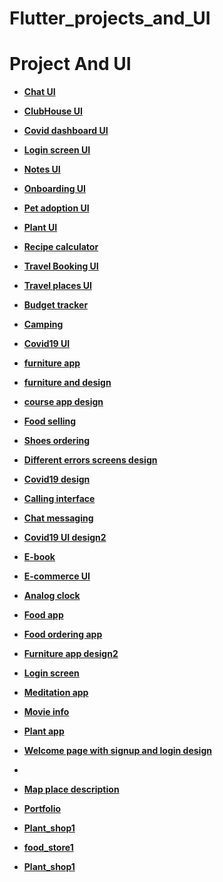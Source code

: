 # Flutter_projects_and_UI

# Project And UI

- **[Chat UI](https://github.com/hadikachmar3/chat_ui/tree/master)**
- **[ClubHouse UI](https://github.com/hadikachmar3/flutter_club_house)**
- **[Covid dashboard UI](https://github.com/hadikachmar3/Flutter_covid_dashboard)**
- **[Login screen UI](https://github.com/hadikachmar3/Flutter_login_design)**
- **[Notes UI](https://github.com/hadikachmar3/Flutter_notes_UI)**
- **[Onboarding UI](https://github.com/hadikachmar3/Flutter_onboarding)**
- **[Pet adoption UI](https://github.com/hadikachmar3/Flutter_pet_adoption)**
- **[Plant UI](https://github.com/hadikachmar3/Flutter_plant_UI)**
- **[Recipe calculator](https://github.com/hadikachmar3/Flutter_recipe_calculator)**
- **[Travel Booking UI](https://github.com/hadikachmar3/Flutter_travel_booking_UI)**
- **[Travel places UI](https://github.com/hadikachmar3/Travel_places_UI)**

- **[Budget tracker](https://github.com/hadikachmar3/Flutter_budget_tracker)**
- **[Camping](https://github.com/hadikachmar3/Flutter_camping)**
- **[Covid19 UI](https://github.com/hadikachmar3/Flutter_covid19_UI)**
- **[furniture app](https://github.com/hadikachmar3/flutter_furniture_app/tree/master)**
- **[furniture and design](https://github.com/hadikachmar3/Flutter_furniture2)**
- **[course app design](https://github.com/hadikachmar3/Flutter_course_app_design)**
- **[Food selling](https://github.com/hadikachmar3/Flutter_food_sell_design)**
- **[Shoes ordering](https://github.com/hadikachmar3/Flutter_shoes_commerce/tree/master)**

- **[Different errors screens design](https://github.com/hadikachmar3/Flutter_different_errors_screens_design)**
- **[Covid19 design](https://github.com/hadikachmar3/Flutter_covid19_design)**
- **[Calling interface](https://github.com/hadikachmar3/Flutter_calling_interface)**
- **[Chat messaging](https://github.com/hadikachmar3/Flutter_chat_messaging)**
- **[Covid19 UI design2](https://github.com/hadikachmar3/Flutter_covid19_UI_design2)**
- **[E-book](https://github.com/hadikachmar3/Flutter_ebook)**
- **[E-commerce UI](https://github.com/hadikachmar3/Flutter_ecommerce_UI)**
- **[Analog clock](https://github.com/hadikachmar3/Flutter_analog_clock)**
- **[Food app](https://github.com/hadikachmar3/Flutter_food_app)**
- **[Food ordering app](https://github.com/hadikachmar3/Flutter_food_ordering_app/tree/master)**
- **[Furniture app design2](https://github.com/hadikachmar3/Flutter_furniture_app_design2)**
- **[Login screen](https://github.com/hadikachmar3/Flutter_login_screen)**
- **[Meditation app](https://github.com/hadikachmar3/Flutter_Meditation_app)**
- **[Movie info](https://github.com/hadikachmar3/Flutter_movie_info)**
- **[Plant app](https://github.com/hadikachmar3/Flutter_plant_app)**
- **[Welcome page with signup and login design](https://github.com/hadikachmar3/Flutter_welcome_page)**
- 
- **[Map place description](https://github.com/hadikachmar3/Place_description/tree/master)**
- **[Portfolio](https://github.com/hadikachmar3/portfolio)**
- **[Plant_shop1](https://github.com/hadikachmar3/Plant_shop3)**
- **[food_store1](https://github.com/hadikachmar3/food_store1)**

- **[Plant_shop1]()**





